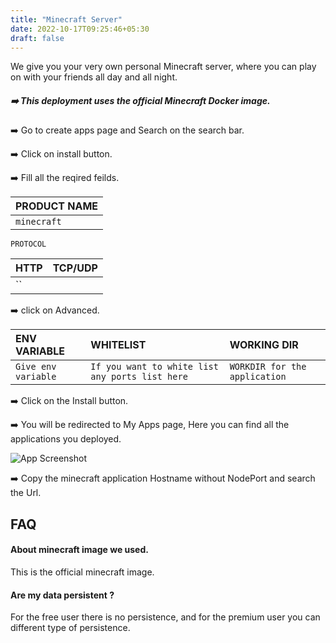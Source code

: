```yaml
---
title: "Minecraft Server"
date: 2022-10-17T09:25:46+05:30
draft: false
---
```


We give you your very own personal Minecraft server, where you can play on with your friends all day and all night.

##### ➡️ This deployment uses the official Minecraft Docker image.  

➡️ Go to create apps page and Search  on the search bar.

➡️ Click on install button.

➡️ Fill all the reqired feilds.

| PRODUCT NAME  |
| :--------     | 
| `minecraft`    |

`PROTOCOL`

| HTTP          | TCP/UDP       |
| :--------     | :--------     |
| ``        |               |

➡️ click on Advanced.

| ENV VARIABLE         |  WHITELIST                                                       |        WORKING DIR          |
| :---------           | :--------                                                        |:----------------------------| 
| `Give env variable`  | `If you want to white list any ports list here`                  |`WORKDIR for the application`|

➡️ Click on the Install button.

➡️ You will be redirected to My Apps page, Here you can find all the applications you deployed.

![App Screenshot]()

➡️ Copy the minecraft application Hostname without NodePort and search the Url. 



## FAQ

#### About minecraft image we used.

This is the official minecraft image.

#### Are my data persistent ?

For the free user there is no persistence, and for the premium user you can different type of persistence.
